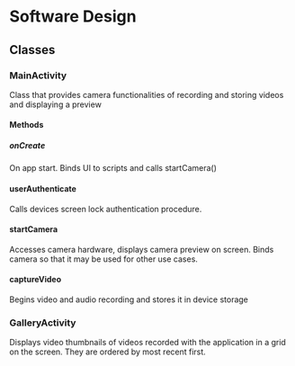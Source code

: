 # Software Design

## Classes

### MainActivity

Class that provides camera functionalities of recording and storing videos and displaying a preview

#### Methods

##### onCreate

On app start. Binds UI to scripts and calls startCamera()

#### userAuthenticate

Calls devices screen lock authentication procedure.

#### startCamera

Accesses camera hardware, displays camera preview on screen. Binds camera 
so that it may be used for other use cases.

#### captureVideo

Begins video and audio recording and stores it in device storage

### GalleryActivity

Displays video thumbnails of videos recorded with the application in a grid on the screen. They are 
ordered by most recent first.



